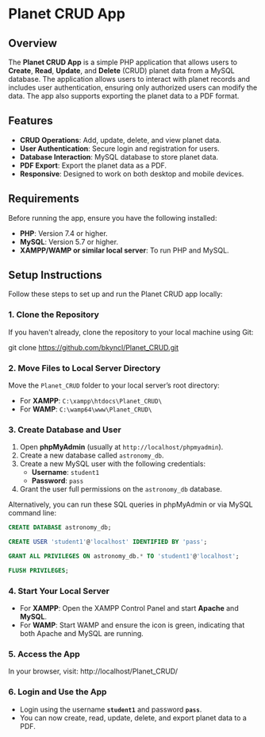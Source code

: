 # Planet CRUD App

## Overview

The **Planet CRUD App** is a simple PHP application that allows users to **Create**, **Read**, **Update**, and **Delete** (CRUD) planet data from a MySQL database. The application allows users to interact with planet records and includes user authentication, ensuring only authorized users can modify the data. The app also supports exporting the planet data to a PDF format.

## Features

- **CRUD Operations**: Add, update, delete, and view planet data.
- **User Authentication**: Secure login and registration for users.
- **Database Interaction**: MySQL database to store planet data.
- **PDF Export**: Export the planet data as a PDF.
- **Responsive**: Designed to work on both desktop and mobile devices.

## Requirements

Before running the app, ensure you have the following installed:

- **PHP**: Version 7.4 or higher.
- **MySQL**: Version 5.7 or higher.
- **XAMPP/WAMP or similar local server**: To run PHP and MySQL.

## Setup Instructions

Follow these steps to set up and run the Planet CRUD app locally:

### 1. Clone the Repository

If you haven't already, clone the repository to your local machine using Git:

git clone https://github.com/bkyncl/Planet_CRUD.git

### 2. Move Files to Local Server Directory

Move the `Planet_CRUD` folder to your local server’s root directory:

- For **XAMPP**: `C:\xampp\htdocs\Planet_CRUD\`
- For **WAMP**: `C:\wamp64\www\Planet_CRUD\`

### 3. Create Database and User

1. Open **phpMyAdmin** (usually at `http://localhost/phpmyadmin`).
2. Create a new database called `astronomy_db`.
3. Create a new MySQL user with the following credentials:
   - **Username**: `student1`
   - **Password**: `pass`
4. Grant the user full permissions on the `astronomy_db` database.

Alternatively, you can run these SQL queries in phpMyAdmin or via MySQL command line:

```sql
CREATE DATABASE astronomy_db;

CREATE USER 'student1'@'localhost' IDENTIFIED BY 'pass';

GRANT ALL PRIVILEGES ON astronomy_db.* TO 'student1'@'localhost';

FLUSH PRIVILEGES;
```

### 4. Start Your Local Server

- For **XAMPP**: Open the XAMPP Control Panel and start **Apache** and **MySQL**.
- For **WAMP**: Start WAMP and ensure the icon is green, indicating that both Apache and MySQL are running.

### 5. Access the App

In your browser, visit: http://localhost/Planet_CRUD/

### 6. Login and Use the App

- Login using the username **`student1`** and password **`pass`**.
- You can now create, read, update, delete, and export planet data to a PDF.